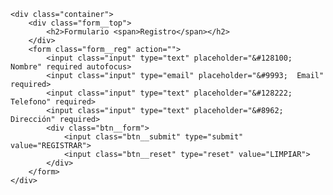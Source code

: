 <!DOCTYPE html>
<html lang="en">
<head>
	<meta charset="UTF-8">
	<meta name="viewport" content="width=device-width, initial-scale=1.0">
	<link rel="stylesheet" href="./css/reset.css">
	<link href="https://fonts.googleapis.com/css?family=Lato:400,900" rel="stylesheet">
	<link rel="stylesheet" href="./css/main.css">
	<title>Formulario</title>
</head>
<body>

	<div class="container">
		<div class="form__top">
			<h2>Formulario <span>Registro</span></h2>
		</div>		
		<form class="form__reg" action="">
			<input class="input" type="text" placeholder="&#128100;  Nombre" required autofocus>
            <input class="input" type="email" placeholder="&#9993;  Email" required>
            <input class="input" type="text" placeholder="&#128222;  Telefono" required>
            <input class="input" type="text" placeholder="&#8962;  Dirección" required>
            <div class="btn__form">
            	<input class="btn__submit" type="submit" value="REGISTRAR">
            	<input class="btn__reset" type="reset" value="LIMPIAR">	
            </div>
		</form>
	</div>
	
</body>
</html>
